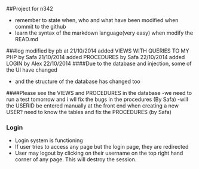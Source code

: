 ##Project for n342
- remember to state when, who and what have been modified when commit to the github 
- learn the syntax of the markdown language(very easy) when modify the READ.md


###log
	modified by pb at 21/10/2014
	added VIEWS WITH QUERIES TO MY PHP by Safa 21/10/2014
	added PROCEDURES by Safa 22/10/2014
    added LOGIN by Alex 22/10/2014
####Due to the database and injection, some of the UI have changed
- and the structure of the database has changed too

####Please see the VIEWS and PROCEDURES in the database
	-we need to run a test tomorrow and i wll fix the bugs in the procedures (By Safa)
  	-will the USERID be entered manually at the front end when creating a new USER? need to know the tables and fix the 		          PROCEDURES (by Safa)

### Login
- Login system is functioning
- If user tries to access any page but the login page, they are redirected
- User may logout by clicking on their username on the top right hand corner of any page. This will destroy the session.

